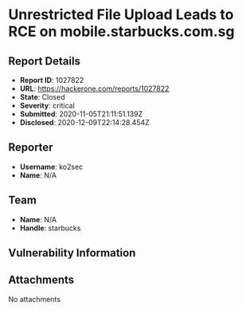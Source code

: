 # Unrestricted File Upload Leads to RCE on mobile.starbucks.com.sg

## Report Details
- **Report ID**: 1027822
- **URL**: https://hackerone.com/reports/1027822
- **State**: Closed
- **Severity**: critical
- **Submitted**: 2020-11-05T21:11:51.139Z
- **Disclosed**: 2020-12-09T22:14:28.454Z

## Reporter
- **Username**: ko2sec
- **Name**: N/A

## Team
- **Name**: N/A
- **Handle**: starbucks

## Vulnerability Information


## Attachments
No attachments
